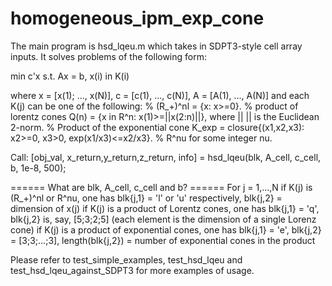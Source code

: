 # homogeneous_ipm_exp_cone

The main program is hsd_lqeu.m which takes in SDPT3-style cell array inputs. It solves problems of the following form:

min c'x
s.t. Ax = b, x(i) in K(i)

where x = [x(1); ..., x(N)], c = [c(1), ..., c(N)], A = [A(1), ..., A(N)]
and each K(j) can be one of the following:
  % (R_+)^nl = {x: x>=0}.
  % product of lorentz cones Q(n) = {x in R^n: x(1)>=||x(2:n)||}, where || || is the Euclidean 2-norm.
  % Product of the exponential cone K_exp = closure{(x1,x2,x3): x2>=0, x3>0, exp(x1/x3)<=x2/x3}.
  % R^nu for some integer nu.

Call: 
[obj_val, x_return,y_return,z_return, info] = hsd_lqeu(blk, A_cell, c_cell, b, 1e-8, 500);

====== What are blk, A_cell, c_cell and b? ======
For j = 1,...,N
if K(j) is (R_+)^nl or R^nu, one has blk{j,1} = 'l' or 'u' respectively, blk{j,2} = dimension of x(j)
if K(j) is a product of Lorentz cones, one has blk{j,1} = 'q', blk{j,2} is, say, [5;3;2;5] (each element is the dimension of a single Lorenz cone)
if K(j) is a product of exponential cones, one has blk{j,1} = 'e', blk{j,2} = [3;3;...;3], length(blk{j,2}) = number of exponential cones in the product

Please refer to test_simple_examples, test_hsd_lqeu and test_hsd_lqeu_against_SDPT3 for more examples of usage.

